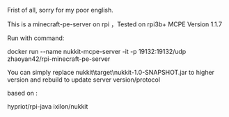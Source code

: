 Frist of all, sorry for my poor english.

This is a minecraft-pe-server on rpi ，Tested on rpi3b+  MCPE Version 1.1.7

Run with command:

docker run --name nukkit-mcpe-server -it -p 19132:19132/udp zhaoyan42/rpi-minecraft-pe-server

You can simply replace nukkit\target\nukkit-1.0-SNAPSHOT.jar to higher version and rebuild to update server version/protocol

based on :

hypriot/rpi-java 
ixilon/nukkit

